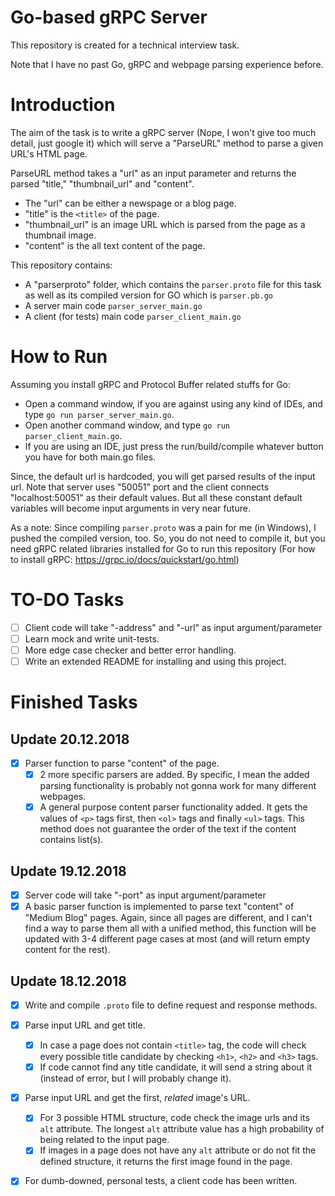 # Go-based gRPC Server

This repository is created for a technical interview task.

Note that I have no past Go, gRPC and webpage parsing experience before.

# Introduction

The aim of the task is to write a gRPC server (Nope, I won't give too much detail, just google it) which will serve a "ParseURL" 
method to parse a given URL's HTML page.

ParseURL method takes a "url" as an input parameter and returns the parsed "title," "thumbnail_url" and "content". 

- The "url" can be either a newspage or a blog page. 
- "title" is the `<title>` of the page. 
- "thumbnail_url" is an image URL which is parsed from the page as a thumbnail image. 
- "content" is the all text content of the page.

This repository contains:
- A "parserproto" folder, which contains the `parser.proto` file for this task as well as its compiled version for GO which is `parser.pb.go`
- A server main code `parser_server_main.go`
- A client (for tests) main code `parser_client_main.go`

# How to Run

Assuming you install gRPC and Protocol Buffer related stuffs for Go:

- Open a command window, if you are against using any kind of IDEs, and type `go run parser_server_main.go`.
- Open another command window, and type `go run parser_client_main.go`. 
- If you are using an IDE, just press the run/build/compile whatever button you have for both main.go files.

Since, the default url is hardcoded, you will get parsed results of the input url. Note that server uses "50051" port and the client connects "localhost:50051" as their default values. But all these constant default variables will become input arguments in very near future.

As a note: Since compiling `parser.proto` was a pain for me (in Windows), I pushed the compiled version, too. So, you do not need to compile it, but you need gRPC related libraries installed for Go to run this repository (For how to install gRPC: https://grpc.io/docs/quickstart/go.html)


# TO-DO Tasks

- [ ] Client code will take "-address" and "-url" as input argument/parameter
- [ ] Learn mock and write unit-tests.
- [ ] More edge case checker and better error handling.
- [ ] Write an extended README for installing and using this project. 

# Finished Tasks 

## Update 20.12.2018

- [x] Parser function to parse "content" of the page.
  - [x] 2 more specific parsers are added. By specific, I mean the added parsing functionality is probably not gonna work for many different webpages.
  - [x] A general purpose content parser functionality added. It gets the values of `<p>` tags first, then `<ol>` tags and finally `<ul>` tags. This method does not guarantee the order of the text if the content contains list(s). 

## Update 19.12.2018

- [x] Server code will take "-port" as input argument/parameter 
- [x] A basic parser function is implemented to parse text "content" of "Medium Blog" pages. Again, since all pages are different, and I can't find a way to parse them all with a unified method, this function will be updated with 3-4 different page cases at most (and will return empty content for the rest).

## Update 18.12.2018

- [x] Write and compile `.proto` file to define request and response methods.
- [x] Parse input URL and get title.
  - [x] In case a page does not contain `<title>` tag, the code will check every possible title candidate by checking `<h1>`, `<h2>` and `<h3>` tags.
  - [x] If code cannot find any title candidate, it will send a string about it (instead of error, but I will probably change it).
- [x] Parse input URL and get the first, *related* image's URL.
  - [x] For 3 possible HTML structure, code check the image urls and its `alt` attribute. The longest `alt` attribute value has a high probability of being related to the input page.
  - [x] If images in a page does not have any `alt` attribute or do not fit the defined structure, it returns the first image found in the page.
- [x] For dumb-downed, personal tests, a client code has been written.




